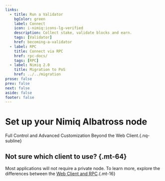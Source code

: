 ```yaml
---
links:
  - title: Run a Validator
    bgColor: green
    label: Connect
    icon: i-nimiq:icons-lg-verified
    description: Collect stake, validate blocks and earn.
    tags: [Validator]
    href: becoming-a-validator
  - label: RPC
    title: Connect via RPC
    href: rpc-docs/
    tags: [RPC]
  - label: Nimiq 2.0
    title: Migration to PoS
    href: ../../migration
prose: false
prev: false
next: false
aside: false
footer: false
---
```


<HeadsUp />

# Set up your Nimiq Albatross node

Full Control and Advanced Customization Beyond the Web Client.{.nq-subline}

<Tags :tags="$frontmatter.links.map(l => l.tags).filter(Boolean).flat()" mt-24 />
<Grid :items="$frontmatter.links" mt-64 />

## Not sure which client to use? {.mt-64}

Most applications will not require a private node. To learn more, explore the differences between the [Web Client and RPC](/build/web-client-rpc.md).{.mt-16}
